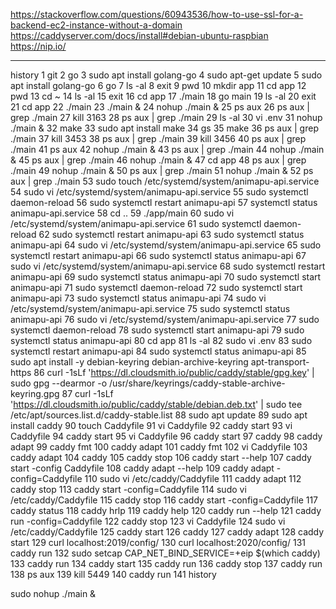 https://stackoverflow.com/questions/60943536/how-to-use-ssl-for-a-backend-ec2-instance-without-a-domain
https://caddyserver.com/docs/install#debian-ubuntu-raspbian
https://nip.io/

---

history
    1  git
    2  go
    3  sudo apt install golang-go
    4  sudo apt-get update
    5  sudo apt install golang-go
    6  go
    7  ls -al
    8  exit
    9  pwd
   10  mkdir app
   11  cd app
   12  pwd
   13  cd ~
   14  ls -al
   15  exit
   16  cd app
   17  ./main
   18  go main
   19  ls -al
   20  exit
   21  cd app
   22  ./main
   23  ./main &
   24  nohup ./main &
   25  ps aux
   26  ps aux | grep ./main
   27  kill 3163
   28  ps aux | grep ./main
   29  ls -al
   30  vi .env
   31  nohup ./main &
   32  make
   33  sudo apt install make
   34  gs
   35  make
   36  ps aux | grep ./main
   37  kill 3453
   38  ps aux | grep ./main
   39  kill 3456
   40  ps aux | grep ./main
   41  ps aux
   42  nohup ./main &
   43  ps aux | grep ./main
   44  nohup ./main &
   45  ps aux | grep ./main
   46  nohup ./main &
   47  cd app
   48  ps aux | grep ./main
   49  nohup ./main &
   50  ps aux | grep ./main
   51  nohup ./main &
   52  ps aux | grep ./main
   53  sudo touch /etc/systemd/system/animapu-api.service
   54  sudo vi /etc/systemd/system/animapu-api.service
   55  sudo systemctl daemon-reload
   56  sudo systemctl restart animapu-api
   57  systemctl status animapu-api.service
   58  cd ..
   59  ./app/main
   60  sudo vi /etc/systemd/system/animapu-api.service
   61  sudo systemctl daemon-reload
   62  sudo systemctl restart animapu-api
   63  sudo systemctl status animapu-api
   64  sudo vi /etc/systemd/system/animapu-api.service
   65  sudo systemctl restart animapu-api
   66  sudo systemctl status animapu-api
   67  sudo vi /etc/systemd/system/animapu-api.service
   68  sudo systemctl restart animapu-api
   69  sudo systemctl status animapu-api
   70  sudo systemctl start animapu-api
   71  sudo systemctl daemon-reload
   72  sudo systemctl start animapu-api
   73  sudo systemctl status animapu-api
   74  sudo vi /etc/systemd/system/animapu-api.service
   75  sudo systemctl status animapu-api
   76  sudo vi /etc/systemd/system/animapu-api.service
   77  sudo systemctl daemon-reload
   78  sudo systemctl start animapu-api
   79  sudo systemctl status animapu-api
   80  cd app
   81  ls -al
   82  sudo vi .env
   83  sudo systemctl restart animapu-api
   84  sudo systemctl status animapu-api
   85  sudo apt install -y debian-keyring debian-archive-keyring apt-transport-https
   86  curl -1sLf 'https://dl.cloudsmith.io/public/caddy/stable/gpg.key' | sudo gpg --dearmor -o /usr/share/keyrings/caddy-stable-archive-keyring.gpg
   87  curl -1sLf 'https://dl.cloudsmith.io/public/caddy/stable/debian.deb.txt' | sudo tee /etc/apt/sources.list.d/caddy-stable.list
   88  sudo apt update
   89  sudo apt install caddy
   90  touch Caddyfile
   91  vi Caddyfile
   92  caddy start
   93  vi Caddyfile
   94  caddy start
   95  vi Caddyfile
   96  caddy start
   97  caddy
   98  caddy adapt
   99  caddy fmt
  100  caddy adapt
  101  caddy fmt
  102  vi Caddyfile
  103  caddy adapt
  104  caddy
  105  caddy stop
  106  caddy start --help
  107  caddy start -config Caddyfile
  108  caddy adapt --help
  109  caddy adapt -config=Caddyfile
  110  sudo vi /etc/caddy/Caddyfile
  111  caddy adapt
  112  caddy stop
  113  caddy start -config=Caddyfile
  114  sudo vi /etc/caddy/Caddyfile
  115  caddy stop
  116  caddy start -config=Caddyfile
  117  caddy status
  118  caddy hrlp
  119  caddy help
  120  caddy run --help
  121  caddy run -config=Caddyfile
  122  caddy stop
  123  vi Caddyfile
  124  sudo vi /etc/caddy/Caddyfile
  125  caddy start
  126  caddy
  127  caddy adapt
  128  caddy start
  129  curl localhost:2019/config/
  130  curl localhost:2020/config/
  131  caddy run
  132  sudo setcap CAP_NET_BIND_SERVICE=+eip $(which caddy)
  133  caddy run
  134  caddy start
  135  caddy run
  136  caddy stop
  137  caddy run
  138  ps aux
  139  kill 5449
  140  caddy run
  141  history


  sudo nohup ./main &